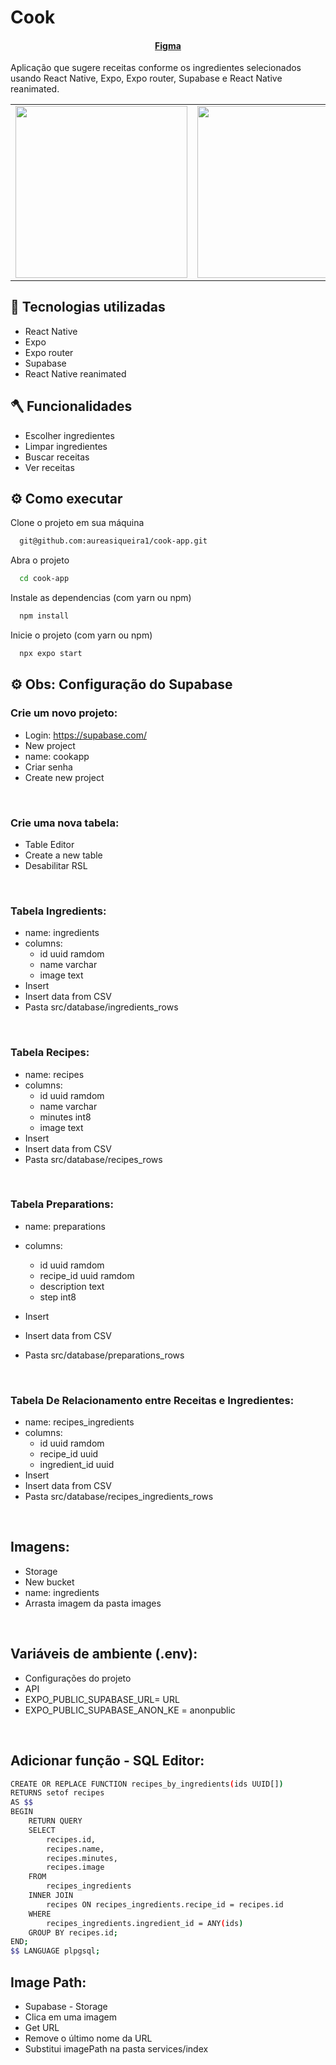 # Cook

<h4 align="center"><a href="https://www.figma.com/file/OtmiLN5WSd1SFfGxwk3tvG/Cook-App?type=design&node-id=0-1&mode=design&t=XwY1q8r5qJPVz7AB-0">Figma</a></h4>

Aplicação que sugere receitas conforme os ingredientes selecionados usando React Native, Expo, Expo router, Supabase e React Native reanimated.

<table align="center">
  <tr>
    <td valign="top"> <img src="https://github.com/aureasiqueira1/cook-app/assets/89463362/d3602bcd-8cde-4394-a219-96822f202bac" width="274.6px" /> </td>
    <td valign="top"><img src="https://github.com/aureasiqueira1/cook-app/assets/89463362/35ef8a3e-6261-4938-af20-627d38fd2689" width="274.6px"/></td>
    <td valign="top"><img src="https://github.com/aureasiqueira1/cook-app/assets/89463362/305e3272-1b5f-494a-95fe-78d7ed38bf36" width="274.6px"/></td>
  </tr>
</table>


## 🎯 Tecnologias utilizadas

- React Native
- Expo
- Expo router
- Supabase
- React Native reanimated  

## 🪓 Funcionalidades

- Escolher ingredientes
- Limpar ingredientes
- Buscar receitas
- Ver receitas

## ⚙️ Como executar

Clone o projeto em sua máquina
```bash
  git@github.com:aureasiqueira1/cook-app.git
```

Abra o projeto
```bash
  cd cook-app
```

Instale as dependencias (com yarn ou npm)
```bash
  npm install
```

Inicie o projeto (com yarn ou npm)
```bash
  npx expo start
```


## ⚙️ Obs: Configuração do Supabase

### Crie um novo projeto:
- Login: https://supabase.com/
- New project
- name: cookapp
- Criar senha
- Create new project

 <br />
 
 ### Crie uma nova tabela:
- Table Editor
- Create a new table
- Desabilitar RSL

 <br />
 
  ### Tabela Ingredients:
- name: ingredients
- columns:
  - id uuid ramdom
  - name varchar
  - image text
- Insert
- Insert data from CSV
- Pasta src/database/ingredients_rows

 <br />

 ### Tabela Recipes:
- name: recipes
- columns:
  - id uuid ramdom
  - name varchar
  - minutes int8
  - image text
- Insert
- Insert data from CSV
- Pasta src/database/recipes_rows
  
 <br />
 
 ### Tabela Preparations:
- name: preparations
- columns:
  - id uuid ramdom
  - recipe_id uuid ramdom
  - description text
  - step int8
- Insert
- Insert data from CSV
- Pasta src/database/preparations_rows

   <br />
 
 ### Tabela De Relacionamento entre Receitas e Ingredientes:
- name: recipes_ingredients
- columns:
  - id uuid ramdom
  - recipe_id uuid
  - ingredient_id uuid
- Insert
- Insert data from CSV
- Pasta src/database/recipes_ingredients_rows

 <br />

 ## Imagens:
- Storage
- New bucket
- name: ingredients
- Arrasta imagem da pasta images

 <br />

## Variáveis de ambiente (.env):
- Configurações do projeto
- API
- EXPO_PUBLIC_SUPABASE_URL= URL
- EXPO_PUBLIC_SUPABASE_ANON_KE = anonpublic

 <br />
 
## Adicionar função - SQL Editor:

```sh
CREATE OR REPLACE FUNCTION recipes_by_ingredients(ids UUID[])
RETURNS setof recipes
AS $$
BEGIN
    RETURN QUERY
    SELECT
        recipes.id,
        recipes.name,
        recipes.minutes,
        recipes.image
    FROM
        recipes_ingredients
    INNER JOIN
        recipes ON recipes_ingredients.recipe_id = recipes.id
    WHERE
        recipes_ingredients.ingredient_id = ANY(ids)
    GROUP BY recipes.id;
END;
$$ LANGUAGE plpgsql;
```

## Image Path:
- Supabase - Storage
- Clica em uma imagem
- Get URL
- Remove o último nome da URL
- Substitui imagePath na pasta services/index
  


